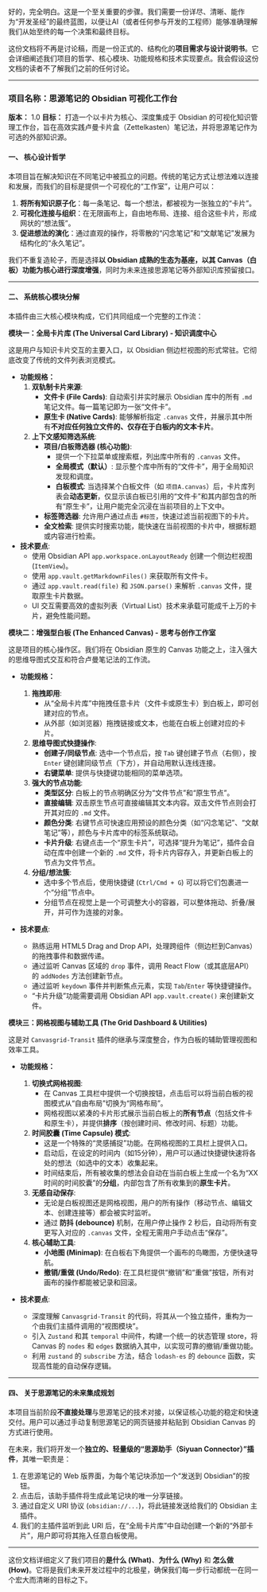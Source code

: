 好的，完全明白。这是一个至关重要的步骤。我们需要一份详尽、清晰、能作为“开发圣经”的最终蓝图，以便让AI（或者任何参与开发的工程师）能够准确理解我们从始至终的每一个决策和最终目标。

这份文档将不再是讨论稿，而是一份正式的、结构化的**项目需求与设计说明书**。它会详细阐述我们项目的哲学、核心模块、功能规格和技术实现要点。我会假设这份文档的读者不了解我们之前的任何讨论。

---

### **项目名称：思源笔记的 Obsidian 可视化工作台**

**版本：** 1.0
**目标：** 打造一个以卡片为核心、深度集成于 Obsidian 的可视化知识管理工作台，旨在高效实践卢曼卡片盒（Zettelkasten）笔记法，并将思源笔记作为可选的外部知识源。

#### **一、 核心设计哲学**

本项目旨在解决知识在不同笔记中被孤立的问题。传统的笔记方式让想法难以连接和发展，而我们的目标是提供一个可视化的“工作室”，让用户可以：
1.  **将所有知识原子化**：每一条笔记、每一个想法，都被视为一张独立的“卡片”。
2.  **可视化连接与组织**：在无限画布上，自由地布局、连接、组合这些卡片，形成网状的“想法簇”。
3.  **促进想法的演化**：通过直观的操作，将零散的“闪念笔记”和“文献笔记”发展为结构化的“永久笔记”。

我们不重复造轮子，而是选择**以 Obsidian 成熟的生态为基座，以其 Canvas（白板）功能为核心进行深度增强**，同时为未来连接思源笔记等外部知识库预留接口。

---

#### **二、 系统核心模块分解**

本插件由三大核心模块构成，它们共同组成一个完整的工作流：

**模块一：全局卡片库 (The Universal Card Library) - 知识调度中心**

这是用户与知识卡片交互的主要入口，以 Obsidian 侧边栏视图的形式常驻。它彻底改变了传统的文件列表浏览模式。

* **功能规格：**
    1.  **双轨制卡片来源**:
        * **文件卡 (File Cards)**: 自动索引并实时展示 Obsidian 库中的所有 `.md` 笔记文件。每一篇笔记即为一张“文件卡”。
        * **原生卡 (Native Cards)**: 能够解析指定 `.canvas` 文件，并展示其中所有**不对应任何独立文件的、仅存在于白板内的文本卡片**。
    2.  **上下文感知筛选系统**:
        * **项目/白板筛选器 (核心功能)**:
            * 提供一个下拉菜单或搜索框，列出库中所有的 `.canvas` 文件。
            * **全局模式（默认）**: 显示整个库中所有的“文件卡”，用于全局知识发现和调度。
            * **白板模式**: 当选择某个白板文件（如 `项目A.canvas`）后，卡片库列表会**动态更新**，仅显示该白板已引用的“文件卡”和其内部包含的所有“原生卡”，让用户能完全沉浸在当前项目的上下文中。
        * **标签筛选器**: 允许用户通过点击 `#标签`，快速过滤当前视图下的卡片。
        * **全文检索**: 提供实时搜索功能，能快速在当前视图的卡片中，根据标题或内容进行检索。
* **技术要点**:
    * 使用 Obsidian API `app.workspace.onLayoutReady` 创建一个侧边栏视图 (`ItemView`)。
    * 使用 `app.vault.getMarkdownFiles()` 来获取所有文件卡。
    * 通过 `app.vault.read(file)` 和 `JSON.parse()` 来解析 `.canvas` 文件，提取原生卡片数据。
    * UI 交互需要高效的虚拟列表（Virtual List）技术来承载可能成千上万的卡片，避免性能问题。

**模块二：增强型白板 (The Enhanced Canvas) - 思考与创作工作室**

这是项目的核心操作区。我们将在 Obsidian 原生的 Canvas 功能之上，注入强大的思维导图式交互和符合卢曼笔记法的工作流。

* **功能规格：**
    1.  **拖拽即用**:
        * 从“全局卡片库”中拖拽任意卡片（文件卡或原生卡）到白板上，即可创建对应的节点。
        * 从外部（如浏览器）拖拽链接或文本，也能在白板上创建对应的卡片。
    2.  **思维导图式快捷操作**:
        * **创建子/同级节点**: 选中一个节点后，按 `Tab` 键创建子节点（右侧），按 `Enter` 键创建同级节点（下方），并自动用默认连线连接。
        * **右键菜单**: 提供与快捷键功能相同的菜单选项。
    3.  **强大的节点功能**:
        * **类型区分**: 白板上的节点明确区分为“文件节点”和“原生节点”。
        * **直接编辑**: 双击原生节点可直接编辑其文本内容。双击文件节点则会打开其对应的 `.md` 文件。
        * **颜色分类**: 右键节点可快速应用预设的颜色分类（如“闪念笔记”、“文献笔记”等），颜色与卡片库中的标签系统联动。
        * **卡片升级**: 右键点击一个“原生卡片”，可选择“提升为笔记”，插件会自动在库中创建一个新的 `.md` 文件，将卡片内容存入，并更新白板上的节点为文件节点。
    4.  **分组/想法簇**:
        * 选中多个节点后，使用快捷键 (`Ctrl/Cmd + G`) 可以将它们包裹进一个“分组”节点中。
        * 分组节点在视觉上是一个可调整大小的容器，可以整体拖动、折叠/展开，并可作为连接的对象。

* **技术要点**:
    * 熟练运用 HTML5 Drag and Drop API，处理跨组件（侧边栏到Canvas）的拖拽事件和数据传递。
    * 通过监听 Canvas 区域的 `drop` 事件，调用 React Flow（或其底层API）的 `addNodes` 方法创建新节点。
    * 通过监听 `keydown` 事件并判断焦点元素，实现 `Tab`/`Enter` 等快捷键操作。
    * “卡片升级”功能需要调用 Obsidian API `app.vault.create()` 来创建新文件。

**模块三：网格视图与辅助工具 (The Grid Dashboard & Utilities)**

这是对 `Canvasgrid-Transit` 插件的继承与深度整合，作为白板的辅助管理视图和效率工具。

* **功能规格：**
    1.  **切换式网格视图**:
        * 在 Canvas 工具栏中提供一个切换按钮，点击后可以将当前白板的视图模式从“自由布局”切换为“网格布局”。
        * 网格视图以紧凑的卡片形式展示当前白板上的**所有节点**（包括文件卡和原生卡），并提供**排序**（按创建时间、修改时间、标题）功能。
    2.  **时间胶囊 (Time Capsule) 模式**:
        * 这是一个特殊的“灵感捕捉”功能。在网格视图的工具栏上提供入口。
        * 启动后，在设定的时间内（如15分钟），用户可以通过快捷键快速将各处的想法（如选中的文本）收集起来。
        * 时间结束后，所有被收集的想法会自动在当前白板上生成一个名为“XX时间的时间胶囊”的**分组**，内部包含了所有收集到的**原生卡片**。
    3.  **无感自动保存**:
        * 无论是白板视图还是网格视图，用户的所有操作（移动节点、编辑文本、创建连接等）都会被实时监听。
        * 通过 **防抖 (debounce)** 机制，在用户停止操作 2 秒后，自动将所有变更写入对应的 `.canvas` 文件，全程无需用户手动点击“保存”。
    4.  **核心辅助工具**:
        * **小地图 (Minimap)**: 在白板右下角提供一个画布的鸟瞰图，方便快速导航。
        * **撤销/重做 (Undo/Redo)**: 在工具栏提供“撤销”和“重做”按钮，所有对画布的操作都能被记录和回滚。

* **技术要点**:
    * 深度理解 `Canvasgrid-Transit` 的代码，将其从一个独立插件，重构为一个由我们主插件调用的“视图模块”。
    * 引入 `Zustand` 和其 `temporal` 中间件，构建一个统一的状态管理 store，将 Canvas 的 `nodes` 和 `edges` 数据纳入其中，以实现可靠的撤销/重做功能。
    * 利用 `zustand` 的 `subscribe` 方法，结合 `lodash-es` 的 `debounce` 函数，实现高性能的自动保存逻辑。

---

#### **四、 关于思源笔记的未来集成规划**

本项目当前阶段**不直接处理**与思源笔记的技术对接，以保证核心功能的稳定和快速交付。用户可以通过手动复制思源笔记的网页链接并粘贴到 Obsidian Canvas 的方式进行使用。

在未来，我们将开发一个**独立的、轻量级的“思源助手（Siyuan Connector）”插件**，其唯一职责是：
1.  在思源笔记的 Web 版界面，为每个笔记块添加一个“发送到 Obsidian”的按钮。
2.  点击后，该助手插件将生成此笔记块的唯一分享链接。
3.  通过自定义 URI 协议 (`obsidian://...`)，将此链接发送给我们的 Obsidian 主插件。
4.  我们的主插件监听到此 URI 后，在“全局卡片库”中自动创建一个新的“外部卡片”，用户即可将其拖入任意白板使用。

---

这份文档详细定义了我们项目的**是什么 (What)**、**为什么 (Why)** 和 **怎么做 (How)**。它将是我们未来开发过程中的北极星，确保我们每一步行动都统一在同一个宏大而清晰的目标之下。